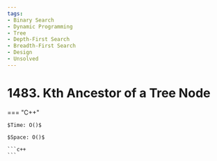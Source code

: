 ```yaml
---
tags:
- Binary Search
- Dynamic Programming
- Tree
- Depth-First Search
- Breadth-First Search
- Design
- Unsolved
---
```



# 1483. Kth Ancestor of a Tree Node

=== "C++"

    $Time: O()$

    $Space: O()$

    ```c++
    ```